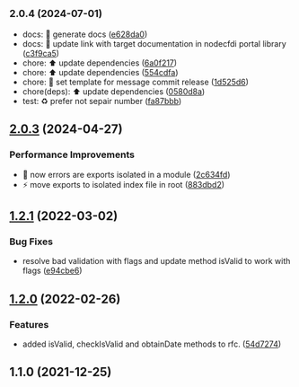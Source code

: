 ## <small>2.0.4 (2024-07-01)</small>

- docs: :memo: generate docs ([e628da0](https://github.com/nodecfdi/rfc/commit/e628da0))
- docs: :memo: update link with target documentation in nodecfdi portal library ([c3f9ca5](https://github.com/nodecfdi/rfc/commit/c3f9ca5))
- chore: :arrow_up: update dependencies ([6a0f217](https://github.com/nodecfdi/rfc/commit/6a0f217))
- chore: :arrow_up: update dependencies ([554cdfa](https://github.com/nodecfdi/rfc/commit/554cdfa))
- chore: :construction: set template for message commit release ([1d525d6](https://github.com/nodecfdi/rfc/commit/1d525d6))
- chore(deps): :arrow_up: update dependencies ([0580d8a](https://github.com/nodecfdi/rfc/commit/0580d8a))
- test: :recycle: prefer not sepair number ([fa87bbb](https://github.com/nodecfdi/rfc/commit/fa87bbb))

## [2.0.3](https://github.com/nodecfdi/rfc/compare/v2.0.2...v2.0.3) (2024-04-27)

### Performance Improvements

- :construction: now errors are exports isolated in a module ([2c634fd](https://github.com/nodecfdi/rfc/commit/2c634fd500a7f18079cbf003613ae86dccb89616))
- :zap: move exports to isolated index file in root ([883dbd2](https://github.com/nodecfdi/rfc/commit/883dbd244c22fb6b89eb6aee13692006f055c829))

## [1.2.1](https://github.com/nodecfdi/rfc/compare/v1.2.0...v1.2.1) (2022-03-02)

### Bug Fixes

- resolve bad validation with flags and update method isValid to work with flags ([e94cbe6](https://github.com/nodecfdi/rfc/commit/e94cbe6486e402a4265415d13aea4c97690553b8))

## [1.2.0](https://github.com/nodecfdi/rfc/compare/v1.1.0...v1.2.0) (2022-02-26)

### Features

- added isValid, checkIsValid and obtainDate methods to rfc. ([54d7274](https://github.com/nodecfdi/rfc/commit/54d727417f793f388656393eae370d6f23377b84))

## 1.1.0 (2021-12-25)
